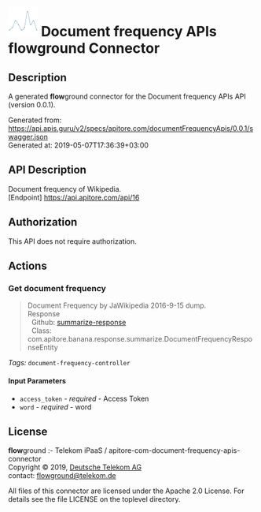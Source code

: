# ![LOGO](logo.png) Document frequency APIs **flow**ground Connector

## Description

A generated **flow**ground connector for the Document frequency APIs API (version 0.0.1).

Generated from: https://api.apis.guru/v2/specs/apitore.com/documentFrequencyApis/0.0.1/swagger.json<br/>
Generated at: 2019-05-07T17:36:39+03:00

## API Description

Document frequency of Wikipedia.<BR />[Endpoint] https://api.apitore.com/api/16

## Authorization

This API does not require authorization.

## Actions

### Get document frequency

> Document Frequency by JaWikipedia 2016-9-15 dump.<BR />Response<BR />&nbsp; Github: <a href="https://github.com/keigohtr/apitore-response-parent/tree/master/summarize-response">summarize-response</a><BR />&nbsp; Class: com.apitore.banana.response.summarize.DocumentFrequencyResponseEntity<BR />

*Tags:* `document-frequency-controller`

#### Input Parameters
* `access_token` - _required_ - Access Token
* `word` - _required_ - word

## License

**flow**ground :- Telekom iPaaS / apitore-com-document-frequency-apis-connector<br/>
Copyright © 2019, [Deutsche Telekom AG](https://www.telekom.de)<br/>
contact: flowground@telekom.de

All files of this connector are licensed under the Apache 2.0 License. For details
see the file LICENSE on the toplevel directory.
